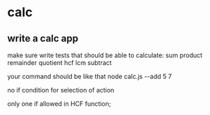 # calc


## write a calc app
make sure write tests
that should be able to calculate:
sum
product 
remainder
quotient
hcf
lcm
subtract

your command should be like that
node calc.js --add 5 7

no if condition for selection of action

only one if allowed in HCF function;
